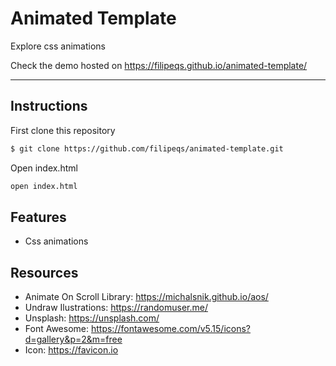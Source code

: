 # Animated Template

Explore css animations

Check the demo hosted on https://filipeqs.github.io/animated-template/

---

## Instructions

First clone this repository

```bash
$ git clone https://github.com/filipeqs/animated-template.git
```

Open index.html

```bash
open index.html
```

## Features

- Css animations

## Resources

- Animate On Scroll Library: https://michalsnik.github.io/aos/
- Undraw Ilustrations: https://randomuser.me/
- Unsplash: https://unsplash.com/
- Font Awesome: https://fontawesome.com/v5.15/icons?d=gallery&p=2&m=free
- Icon: https://favicon.io
